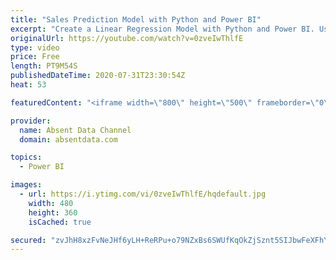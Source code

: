 ```yaml
---
title: "Sales Prediction Model with Python and Power BI"
excerpt: "Create a Linear Regression Model with Python and Power BI. Use What IF parameters in Power BI to give the user dynamic investment inputs.   Contact me on LinkedIn  https://www.linkedin.com/in/gaelimholland"
originalUrl: https://youtube.com/watch?v=0zveIwThlfE
type: video
price: Free
length: PT9M54S
publishedDateTime: 2020-07-31T23:30:54Z
heat: 53

featuredContent: "<iframe width=\"800\" height=\"500\" frameborder=\"0\" src=\"https://www.youtube.com/embed/0zveIwThlfE\" allow=\"accelerometer; autoplay; encrypted-media; gyroscope; picture-in-picture\" allowfullscreen></iframe>"

provider:
  name: Absent Data Channel
  domain: absentdata.com

topics:
  - Power BI

images:
  - url: https://i.ytimg.com/vi/0zveIwThlfE/hqdefault.jpg
    width: 480
    height: 360
    isCached: true

secured: "zvJhH8xzFvNeJHf6yLH+ReRPu+o79NZxBs6SWUfKqOkZjSznt5SIJbwFeXFhYn7X61ITGJxMv7fFjCpFJB/8hdJ/X5eB5EAzkLVnqAROMxzWeZlzIx3t/yM5jId+2mMXC0m2ao88c3p1Z1LxUNnCLwExw/6BhjL+Au8RKULEef3JOGZIpif8G5O/EdZ+eiVd9Soreh4UsjWX6YvH4/AAFHHf7QIl837vyjQnOQBATvawCG08dSWa2/8lIdhWYHEfBGuERur1yRwvCzb8DCp0dkjiW1V5f3AN21+mE/trui3H5qZKHps1mzMLJeaT1zNYjAZ1fU3T7NIFQ3VsuMj2ynWrTt5EdGOwkjfBkN8Ebykffl4AacOcLd0Xr4F4pkL2ng2Wh1fszttIY9+m9fdEBKdt0tOE1l7wT2Dd2I1zorQ=;PAzFODBCboaVn84iC5CEIA=="
---
```


